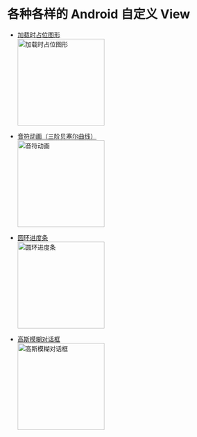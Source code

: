 # 各种各样的 Android 自定义 View

+ [加载时占位图形](https://github.com/cnwutianhao/android-view/tree/main/app/src/main/java/com/tyhoo/android/view/ui/skeleton)
  <br/><img src="https://github.com/cnwutianhao/android-view/assets/13990136/9ab86307-6975-4ee4-9d5b-cb5e7c2413bd" alt="加载时占位图形" width="200" />
  
+ [音符动画（三阶贝塞尔曲线）](https://github.com/cnwutianhao/android-view/tree/main/app/src/main/java/com/tyhoo/android/view/ui/floatnode)
  <br><img src="https://github.com/cnwutianhao/android-view/assets/13990136/86642fbb-294c-43ec-a287-f38c6b1e1234" alt="音符动画" width="200" />

+ [圆环进度条](https://github.com/cnwutianhao/android-view/tree/main/app/src/main/java/com/tyhoo/android/view/ui/progressbar)
  <br/><img src="https://github.com/cnwutianhao/android-view/assets/13990136/83bec275-c379-4700-b6f5-917fcbc6b00f" alt="圆环进度条" width="200" />

+ [高斯模糊对话框](https://github.com/cnwutianhao/android-view/tree/main/app/src/main/java/com/tyhoo/android/view/ui/blurdialog)
  <br/><img src="https://github.com/cnwutianhao/android-view/assets/13990136/4b4a1338-5850-4768-91a6-d43a69a73074" alt="高斯模糊对话框" width="200" />
